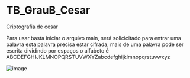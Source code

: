 # TB_GrauB_Cesar
Criptografia de cesar

Para usar basta iniciar o arquivo main, será solicicitado para entrar uma palavra
esta palavra precisa estar cifrada, mais de uma palavra pode ser escrita dividindo por espaços
o alfabeto é ABCDEFGHIJKLMNOPQRSTUVWXYZabcdefghijklmnopqrstuvwxyz

![image](https://github.com/Rogue-Telvanni/TB_GrauB_Cesar/assets/110510237/b68a3a19-d449-4939-805f-83387d20a41a)
